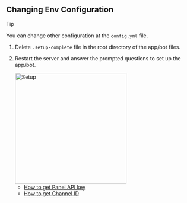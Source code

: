 ## Changing Env Configuration

> [!TIP]
> You can change other configuration at the `config.yml` file.

1. Delete `.setup-complete` file in the root directory of the app/bot files.

2. Restart the server and answer the prompted questions to set up the app/bot.

    <img alt="Setup" src="https://usercontent.catto.pictures/hirzi/b8645828-591d-4d52-b6d8-51f8df60440c.png" width="300"/>

    - [How to get Panel API key](https://github.com/HirziDevs/PteroStats/blob/main/guide/panel-api-key.md)
    - [How to get Channel ID](https://github.com/HirziDevs/PteroStats/blob/main/guide/channel-id.md)